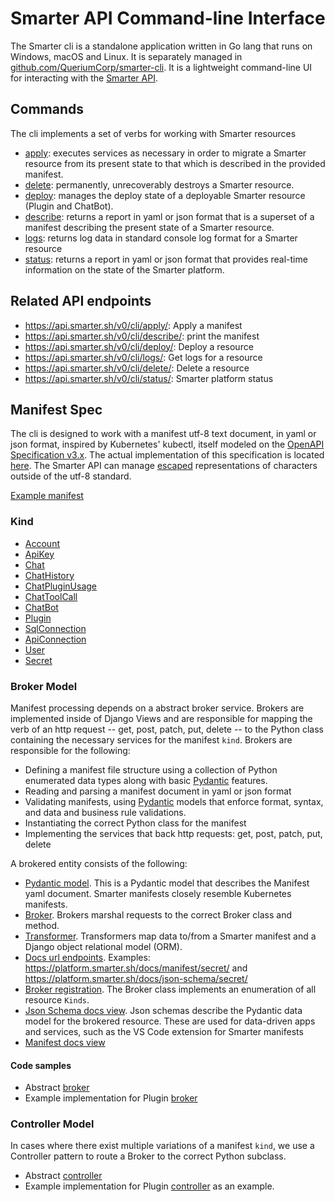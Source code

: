 # Smarter API Command-line Interface

The Smarter cli is a standalone application written in Go lang that runs on Windows, macOS and Linux. It is separately managed in [github.com/QueriumCorp/smarter-cli](https://github.com/QueriumCorp/smarter-cli). It is a lightweight command-line UI for interacting with the [Smarter API](../smarter/smarter/apps/api/v0/cli/).

## Commands

The cli implements a set of verbs for working with Smarter resources

- [apply](../smarter/smarter/apps/api/v0/cli/views/apply.py): executes services as necessary in order to migrate a Smarter resource from its present state to that which is described in the provided manifest.
- [delete](../smarter/smarter/apps/api/v0/cli/views/delete.py): permanently, unrecoverably destroys a Smarter resource.
- [deploy](../smarter/smarter/apps/api/v0/cli/views/delete.py): manages the deploy state of a deployable Smarter resource (Plugin and ChatBot).
- [describe](../smarter/smarter/apps/api/v0/cli/views/describe.py): returns a report in yaml or json format that is a superset of a manifest describing the present state of a Smarter resource.
- [logs](../smarter/smarter/apps/api/v0/cli/views/describe.py): returns log data in standard console log format for a Smarter resource
- [status](../smarter/smarter/apps/api/v0/cli/views/status.py): returns a report in yaml or json format that provides real-time information on the state of the Smarter platform.

<!-- markdownlint-disable MD034 -->

## Related API endpoints

- https://api.smarter.sh/v0/cli/apply/: Apply a manifest
- https://api.smarter.sh/v0/cli/describe/: print the manifest
- https://api.smarter.sh/v0/cli/deploy/: Deploy a resource
- https://api.smarter.sh/v0/cli/logs/: Get logs for a resource
- https://api.smarter.sh/v0/cli/delete/: Delete a resource
- https://api.smarter.sh/v0/cli/status/: Smarter platform status

## Manifest Spec

The cli is designed to work with a manifest utf-8 text document, in yaml or json format, inspired by Kubernetes' kubectl, itself modeled on the [OpenAPI Specification v3.x](https://spec.openapis.org/oas/latest.html). The actual implementation of this specification is located [here](../smarter/smarter/apps/api/v0/cli/). The Smarter API can manage [escaped](https://en.wikipedia.org/wiki/Escape_character) representations of characters outside of the utf-8 standard.

[Example manifest](../smarter/smarter/apps/plugin/data/sample-plugins/example-configuration.yaml)

### Kind

- [Account](../smarter/smarter/apps/account/api/v1/manifests/)
- [ApiKey](../smarter/smarter/apps/account/api/v1/manifests/)
- [Chat](../smarter/smarter/apps/chat/api/v1/manifests/)
- [ChatHistory](../smarter/smarter/apps/chat/api/v1/manifests/)
- [ChatPluginUsage](../smarter/smarter/apps/chat/api/v1/manifests/)
- [ChatToolCall](../smarter/smarter/apps/chat/api/v1/manifests/)
- [ChatBot](../smarter/smarter/apps/chatbot/api/v1/manifests/)
- [Plugin](../smarter/smarter/apps/plugin/api/v1/manifests/)
- [SqlConnection](../smarter/smarter/apps/plugin/api/v1/manifests/)
- [ApiConnection](../smarter/smarter/apps/plugin/api/v1/manifests/)
- [User](../smarter/smarter/apps/account/api/v1/manifests/)
- [Secret](../smarter/smarter/apps/account/api/v1/manifests/)

### Broker Model

Manifest processing depends on a abstract broker service. Brokers are implemented inside of Django Views and are responsible for mapping the verb of an http request -- get, post, patch, put, delete -- to the Python class containing the necessary services for the manifest `kind`. Brokers are responsible for the following:

- Defining a manifest file structure using a collection of Python enumerated data types along with basic [Pydantic](https://pydantic.dev/) features.
- Reading and parsing a manifest document in yaml or json format
- Validating manifests, using [Pydantic](https://pydantic.dev/) models that enforce format, syntax, and data and business rule validations.
- Instantiating the correct Python class for the manifest
- Implementing the services that back http requests: get, post, patch, put, delete

A brokered entity consists of the following:

- [Pydantic model](../smarter/smarter/apps/account/manifest/models/secret/). This is a Pydantic model that describes the Manifest yaml document. Smarter manifests closely resemble Kubernetes manifests.
- [Broker](../smarter/smarter/apps/account/manifest/brokers/secret.py). Brokers marshal requests to the correct Broker class and method.
- [Transformer](../smarter/smarter/apps/account/manifest/transformers/secret.py). Transformers map data to/from a Smarter manifest and a Django object relational model (ORM).
- [Docs url endpoints](../smarter/smarter/apps/docs/urls.py). Examples: https://platform.smarter.sh/docs/manifest/secret/ and https://platform.smarter.sh/docs/json-schema/secret/
- [Broker registration](../smarter/smarter/apps/api/v1/cli/brokers.py). The Broker class implements an enumeration of all resource `Kinds`.
- [Json Schema docs view](../smarter/smarter/apps/docs/views/json_schema.py). Json schemas describe the Pydantic data model for the brokered resource. These are used for data-driven apps and services, such as the VS Code extension for Smarter manifests
- [Manifest docs view](../smarter/smarter/apps/docs/views/manifest.py)

#### Code samples

- Abstract [broker](../smarter/smarter/apps/api/v0/manifests/broker.py)
- Example implementation for Plugin [broker](../smarter/smarter/apps/plugin/api/v0/manifests/broker.py)

### Controller Model

In cases where there exist multiple variations of a manifest `kind`, we use a Controller pattern to route a Broker to the correct Python subclass.

- Abstract [controller](../smarter/smarter/apps/api/v0/cli/controller.py)
- Example implementation for Plugin [controller](../smarter/smarter/apps/plugin/controller.py) as an example.

